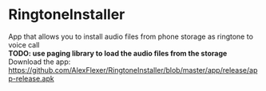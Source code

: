 # RingtoneInstaller
App that allows you to install audio files from phone storage as ringtone to voice call<br>
<b>TODO: use paging library to load the audio files from the storage</b><br>
Download the app: https://github.com/AlexFlexer/RingtoneInstaller/blob/master/app/release/app-release.apk
